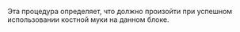 Эта процедура определяет, что должно произойти при успешном использовании костной муки на данном блоке.